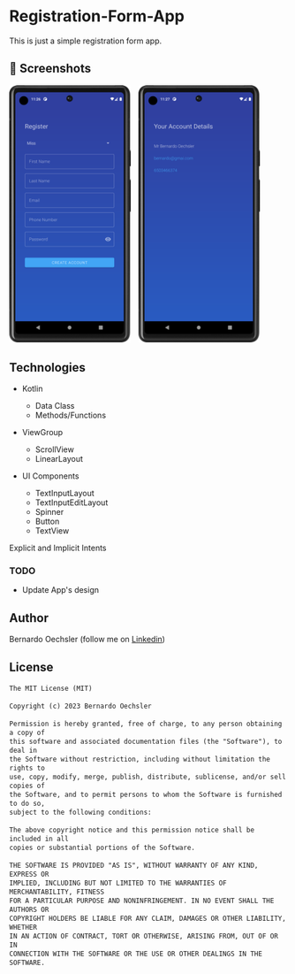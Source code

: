 # Registration-Form-App

This is just a simple registration form app.

## :camera_flash: Screenshots
<!-- You can add more screenshots here if you like -->
<img src="screenshots/main_activity.png" width="220">&emsp;<img src="screenshots/summary_activity.png" width="220">&emsp;

## Technologies
* Kotlin
  - Data Class
  - Methods/Functions
  
* ViewGroup
    * ScrollView
    * LinearLayout
    
* UI Components
  - TextInputLayout
  - TextInputEditLayout
  - Spinner
  - Button
  - TextView

Explicit and Implicit Intents
  
### TODO
- Update App's design

## Author
Bernardo Oechsler (follow me on [Linkedin](https://www.linkedin.com/in/bernardo-oechsler-b84995194))

## License
```
The MIT License (MIT)

Copyright (c) 2023 Bernardo Oechsler

Permission is hereby granted, free of charge, to any person obtaining a copy of
this software and associated documentation files (the "Software"), to deal in
the Software without restriction, including without limitation the rights to
use, copy, modify, merge, publish, distribute, sublicense, and/or sell copies of
the Software, and to permit persons to whom the Software is furnished to do so,
subject to the following conditions:

The above copyright notice and this permission notice shall be included in all
copies or substantial portions of the Software.

THE SOFTWARE IS PROVIDED "AS IS", WITHOUT WARRANTY OF ANY KIND, EXPRESS OR
IMPLIED, INCLUDING BUT NOT LIMITED TO THE WARRANTIES OF MERCHANTABILITY, FITNESS
FOR A PARTICULAR PURPOSE AND NONINFRINGEMENT. IN NO EVENT SHALL THE AUTHORS OR
COPYRIGHT HOLDERS BE LIABLE FOR ANY CLAIM, DAMAGES OR OTHER LIABILITY, WHETHER
IN AN ACTION OF CONTRACT, TORT OR OTHERWISE, ARISING FROM, OUT OF OR IN
CONNECTION WITH THE SOFTWARE OR THE USE OR OTHER DEALINGS IN THE SOFTWARE.
